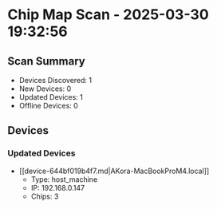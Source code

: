 # Chip Map Scan - 2025-03-30 19:32:56

## Scan Summary

* Devices Discovered: 1
* New Devices: 0
* Updated Devices: 1
* Offline Devices: 0

## Devices

### Updated Devices

* [[device-644bf019b4f7.md|AKora-MacBookProM4.local]]
  * Type: host_machine
  * IP: 192.168.0.147
  * Chips: 3
